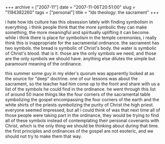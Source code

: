+++
archive = ["2007-11"]
date = "2007-11-06T20:51:00"
slug = "1194382260"
tags = ["personal"]
title = "lds theology: the sacrament"
+++

i hate how lds culture has this obsession lately with finding symbolism in
everything. i think people think that the more symbolic they can make
something, the more meaningful and spiritually uplifting it can become.
while i think there is place for symbolism in the temple ceremonies,
i really think this is inappropriate for the sacramental ordinance. the
sacrament has two symbols. the bread is symbolic of Christ's body. the
water is symbolic of Christ's blood. that is it. those are the only
symbols we need, and those are the only symbols we should have. anything
else dilutes the simple but paramount meaning of the ordinance.

this summer some guy in my elder's quorum was apparently looked at as the
source for "deep" doctrine. one of our lessons was about the sacrament, so
the teacher had him come up to the front and share with us a list of the
symbols he could find in the ordinance. he went through this list of
around 50 inane things like the four corners of the sacramental table
symbolizing the gospel encompassing the four corners of the earth and the
white shirts of the priests symbolizing the purity of Christ the high
priest. everyone seemed impressed, but all i could think of was that next
time all of those people were taking part in the ordinance, they would be
trying to find all of these symbols instead of contemplating their
personal covenants with Christ, which is the only thing we should be
thinking about during that time. the first principles and ordinances of
the gospel are not esoteric, and we should not try to make them that way.

